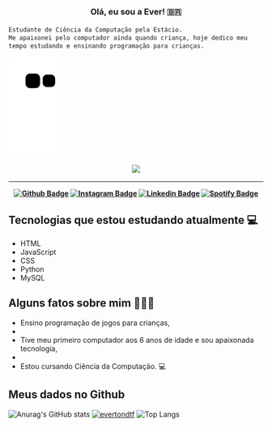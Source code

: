 <h3 align="center">  <br>

Olá, eu sou a Ever! 🇧🇷
<br>

</h3>

```
Estudante de Ciência da Computação pela Estácio. 
Me apaixonei pelo computador ainda quando criança, hoje dedico meu tempo estudando e ensinando programação para crianças.
```
![Snake animation](https://github.com/rafaballerini/rafaballerini/blob/output/github-contribution-grid-snake.svg)

<h4 align="center">
 
![](https://user-images.githubusercontent.com/70382532/138322189-2db8df52-9dcb-40a0-88a8-c365466bd33d.gif)
 <hr>
 
 [![Github Badge](https://img.shields.io/badge/-Facebook-blue?style=for-the-badge&logo=Facebook&logoColor=white&link=https://github.com/arthurspk)](https://www.facebook.com/seixasqlc/)
[![Instagram Badge](https://img.shields.io/badge/-instagram-red?style=for-the-badge&logo=instagram&logoColor=white&link=https://github.com/arthurspk)](https://www.instagram.com/arthurspk/)
[![Linkedin Badge](https://img.shields.io/badge/-Linkedin-blue?style=for-the-badge&logo=Linkedin&logoColor=white&link=https://github.com/arthurspk)](https://www.linkedin.com/in/arthurspk/)
[![Spotify Badge](https://img.shields.io/badge/-Spotify-3bb34b?style=for-the-badge&logo=Spotify&logoColor=161f16&link=https://github.com/arthurspk)](https://open.spotify.com/user/Heimdallr0?fbclid=IwAR0vLf9kXegU7iZNCy3IJ1S6vb3sJ6CRRXelpW5tDOG5trSUGZ8SK4-Yjfg)
</h4>

## Tecnologias que estou estudando atualmente 💻

  - HTML
  - JavaScript
  - CSS
  - Python
  - MySQL

## Alguns fatos sobre mim 👨🏻‍💻

- Ensino programação de jogos para crianças,
- 
- Tive meu primeiro computador aos 6 anos de idade e sou apaixonada tecnologia,
- 
- Estou cursando Ciência da Computação. 💻

## Meus dados no Github
![Anurag's GitHub stats](https://github-readme-stats.vercel.app/api?username=evertondtf&show_icons=true&theme=tokyonight)
[![evertondtf](https://github-readme-stats.vercel.app/api/top-langs/?username=evertondtf&hide=html&layout=compact=true&theme=tokyonight)](https://github.com/evertondtf/)
![Top Langs](https://github-readme-stats.vercel.app/api/top-langs/?username=evertondtf&layout=compact&theme=tokyonight)
